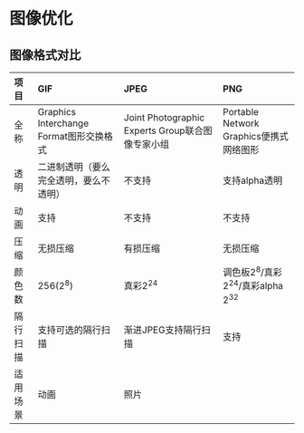 # 图像优化

## 图像格式对比

| **项目** | **GIF** | **JPEG** | **PNG** |
| :--- | :--- | :--- | :--- |
| 全称 | Graphics Interchange Format图形交换格式 | Joint Photographic Experts Group联合图像专家小组 | Portable Network Graphics便携式网络图形 |
| 透明 | 二进制透明（要么完全透明，要么不透明） | 不支持 | 支持alpha透明 |
| 动画 | 支持 | 不支持 | 不支持 |
| 压缩 | 无损压缩 | 有损压缩 | 无损压缩 |
| 颜色数 | 256(2<sup>8</sup>) | 真彩2<sup>24</sup> | 调色板2<sup>8</sup>/真彩2<sup>24</sup>/真彩alpha 2<sup>32</sup> |
| 隔行扫描 | 支持可选的隔行扫描 | 渐进JPEG支持隔行扫描 | 支持 |
| 适用场景 | 动画 | 照片 |

